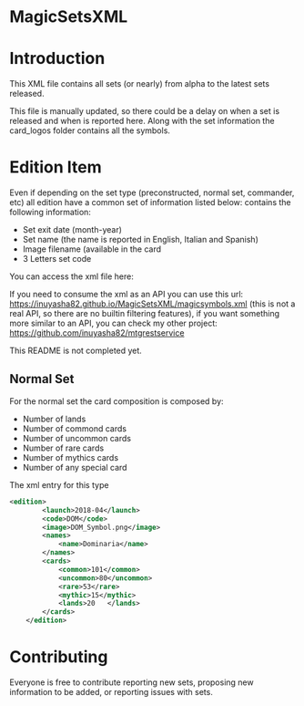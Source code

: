 # MagicSetsXML

Introduction
============
This XML file contains all sets (or nearly) from alpha to the latest sets released. 

This file is manually updated, so there could be a delay on when a set is released and when is reported here. 
Along with the set information the card_logos folder contains all the symbols.

Edition Item
============

Even if depending on the set type (preconstructed, normal set, commander, etc) all edition have a common set of information listed below:  contains the following information:
- Set exit date (month-year)
- Set name (the name is reported in English, Italian and Spanish)
- Image filename (available in the card 
- 3 Letters set code

You can access the xml file here:

If you need to consume the xml as an API you can use this url: https://inuyasha82.github.io/MagicSetsXML/magicsymbols.xml 
(this is not a real API, so there are no builtin filtering features), if you want something more similar to an API, you can check my other project: https://github.com/inuyasha82/mtgrestservice

This README is not completed yet.

Normal Set
----------
For the normal set the card composition is composed by:

* Number of lands
* Number of commond cards
* Number of uncommon cards
* Number of rare cards
* Number of mythics cards
* Number of any special card

The xml entry for this type
```xml
<edition>
		<launch>2018-04</launch>
		<code>DOM</code>
		<image>DOM_Symbol.png</image>
		<names>
			<name>Dominaria</name>
		</names>
		<cards>
			<common>101</common>
			<uncommon>80</uncommon>
			<rare>53</rare>
			<mythic>15</mythic>
			<lands>20	</lands>
		</cards>
	</edition>
```

Contributing
============
Everyone is free to contribute reporting new sets, proposing new information to be added, or reporting issues with sets. 
